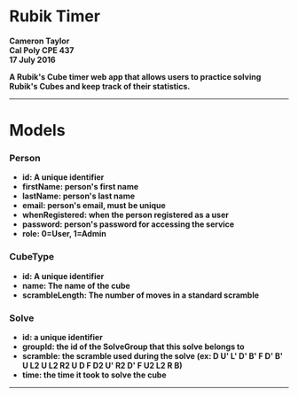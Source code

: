 # Rubik Timer
<b> Cameron Taylor <br> Cal Poly CPE 437 <br> 17 July 2016

A Rubik's Cube timer web app that allows users to practice solving Rubik's Cubes and keep track of their statistics.

<hr>

# Models

### Person
- <b>id</b>: A unique identifier
- <b>firstName</b>: person's first name
- <b>lastName</b>: person's last name
- <b>email</b>: person's email, must be unique
- <b>whenRegistered</b>: when the person registered as a user
- <b>password</b>: person's password for accessing the service
- <b>role</b>: 0=User, 1=Admin

### CubeType
- <b>id</b>: A unique identifier
- <b>name</b>: The name of the cube
- <b>scrambleLength</b>: The number of moves in a standard scramble

### Solve
- <b>id</b>: a unique identifier
- <b>groupId</b>: the id of the SolveGroup that this solve belongs to
- <b>scramble</b>: the scramble used during the solve (ex: D U' L' D' B' F D' B' U L2 U L2 R2 U D F D2 U' R2 D' F U2 L2 R B)
- <b>time</b>: the time it took to solve the cube

<hr>
